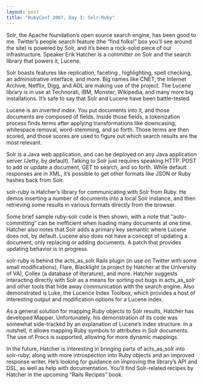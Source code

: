 ```yaml
---
layout: post
title: "RubyConf 2007, Day 3: Solr-Ruby"
---
```





Solr, the Apache foundation’s open source search engine, has been good to me. Twitter’s people search feature (the “find folks!” box you’ll see around the site) is powered by Solr, and it’s been a rock-solid piece of our infrastructure. Speaker Erik Hatcher is a committer on Solr and the search library that powers it, Lucene.

Solr boasts features like replication, faceting , highlighting, spell checking, an administrative interface, and more. Big names like CNET, the Internet Archive, Netflix, Digg, and AOL are making use of the project. The Lucene library is in use at Technorati, IBM, Monster, Wikipedia, and many more big installations. It’s safe to say that Solr and Lucene have been battle-tested.

Lucene is an *inverted index*. You put documents into it, and those documents are composed of fields. Inside those fields, a tokenization process finds terms after applying transformations like downcasing, whitespace removal, word-stemming, and so forth. Those terms are then scored, and those scores are used to figure out which search results are the most relevant.

Solr is a Java web application, and can be deployed on any Java application server (Jetty, by default). Talking to Solr just requires speaking HTTP: POST to add or update a document, GET to search, and so forth. While default responses are in XML, it’s possible to get other formats like JSON or Ruby hashes back from Solr.

solr-ruby is Hatcher’s library for communicating with Solr from Ruby. He demos inserting a number of documents into a local Solr instance, and then retrieving some results in various formats directly from the browser.

Some brief sample ruby-solr code is then shown, with a note that “auto-committing” can be inefficient when loading many documents at one time. Hatcher also notes that Solr adds a primary key semantic where Lucene does not, by default. Lucene also does not have a concept of updating a document, only replacing or adding documents. A patch that provides updating behavior is in progress.

solr-ruby is behind the acts\_as\_solr Rails plugin (in use on Twitter with some small modifications), Flare, Blacklight (a project by Hatcher at the University of VA), Collex (a database of literature), and more. Hatcher suggests interacting directly with Solr as a means for sorting out bugs in acts\_as\_solr and other tools that hide away communication with the search engine. Also demonstrated is Luke, the Lucence Index Toolbox, which provides a host of interesting output and modification options for a Lucene index.

As a general solution for mapping Ruby objects to Solr results, Hatcher has developed Mapper. Unfortunately, his demonstration of its code was somewhat side-tracked by an explanation of Lucene’s index structure. In a nutshell, it allows mapping Ruby symbols to attributes in Solr documents. The use of Procs is supported, allowing for more dynamic mappings.

In the future, Hatcher is interesting in bringing parts of acts\_as\_solr into solr-ruby, along with more introspection into Ruby objects and an improved response writer. He’s looking for guidance on improving the library’s API and DSL, as well as help with documentation. You’ll find Solr-related recipes by Hatcher in the upcoming “Rails Recipes” book.
